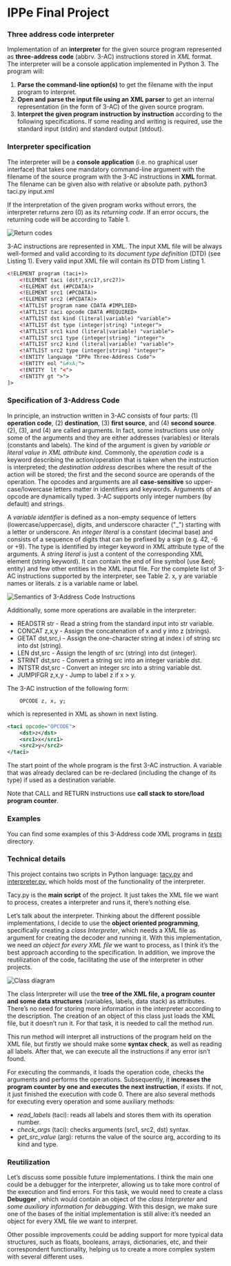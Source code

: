 # IPPe Final Project

### Three address code interpreter

Implementation of an **interpreter** for the given source program represented as **three-address code** (abbrv.
3-AC) instructions stored in *XML* format. The interpreter will be a console application implemented in Python 3. 
The program will:

1.  **Parse the command-line option(s)** to get the filename with the input program to interpret.
2. **Open and parse the input file using an XML parser** to get an internal representation (in the form of 3-AC) of the given source program.
3. **Interpret the given program instruction by instruction** according to the following specifications. If some reading and writing is required, use the standard input (stdin) and standard output
(stdout).


### Interpreter specification

The interpreter will be a **console application** (i.e. no graphical user interface) that takes one mandatory command-line argument with the filename of the source program with the 3-AC instructions in **XML** format. 
The filename can be given also with relative or absolute path.
        python3 taci.py input.xml
 
If the interpretation of the given program works without errors, the interpreter returns zero (0) as its *returning code*. If an error occurs, the returning code will be according to Table 1.

![Return codes](https://raw.githubusercontent.com/gmm96/IPPe_BUT_Brno/master/img/returncodes.png "Return codes")

3-AC instructions are represented in XML. The input XML file will be always well-formed and valid according to its *document type definition* (DTD) (see Listing 1). Every valid input XML file will contain its DTD from Listing 1.

```xml
<!ELEMENT program (taci+)>
    <!ELEMENT taci (dst?,src1?,src2?)>
    <!ELEMENT dst (#PCDATA)>
    <!ELEMENT src1 (#PCDATA)>
    <!ELEMENT src2 (#PCDATA)>
    <!ATTLIST program name CDATA #IMPLIED>
    <!ATTLIST taci opcode CDATA #REQUIRED>
    <!ATTLIST dst kind (literal|variable) "variable">
    <!ATTLIST dst type (integer|string) "integer">
    <!ATTLIST src1 kind (literal|variable) "variable">
    <!ATTLIST src1 type (integer|string) "integer">
    <!ATTLIST src2 kind (literal|variable) "variable">
    <!ATTLIST src2 type (integer|string) "integer">
    <!ENTITY language "IPPe Three-Address Code">
    <!ENTITY eol "&#xA;">
    <!ENTITY  lt "<">
    <!ENTITY gt ">">
]>
```


### Specification of 3-Address Code

In principle, an instruction written in 3-AC consists of four parts: (1) **operation code**, (2) **destination**, (3) **first source**, and (4) **second source**. (2), (3), and (4) are called arguments. In fact, some instructions use only some of the arguments and they are either addresses (variables) or literals (constants and labels). The kind of the argument is given by *variable or literal value in XML attribute kind*. Commonly, the *operation code* is a keyword describing the action/operation that is taken when the instruction is interpreted; the *destination address* describes where the result of the action will be stored; the first and the second
source are operands of the operation. The opcodes and arguments are all **case-sensitive** so upper-case/lowercase letters matter in identifiers and keywords. Arguments of an opcode are dynamically typed. 3-AC supports only integer numbers (by default) and strings.

A *variable identifier* is defined as a non-empty sequence of letters (lowercase/uppercase), digits, and underscore character ("_") starting with a letter or underscore. An *integer literal* is a constant (decimal base) and consists of a sequence of digits that can be prefixed by a sign (e.g. 42, -6 or +9). The type is identified by integer keyword in XML attribute type of the arguments. A *string literal* is just a content of the corresponding XML element (string keyword). It can contain the end of line symbol (use &eol; entity) and few other entities in the XML input file. For the complete list of 3-AC instructions supported by the interpreter, see Table 2. x, y are
variable names or literals. z is a variable name or label.

![Semantics of 3-Address Code Instructions](https://raw.githubusercontent.com/gmm96/IPPe_BUT_Brno/master/img/semantics.png "Semantics of 3-Address Code Instructions")

Additionally, some more operations are available in the interpreter:
- READSTR str - Read a string from the standard input into str variable.
- CONCAT z,x,y - Assign the concatenation of x and y into z (strings).
- GETAT dst,src,i - Assign the one-character string at index i of string src into dst (string).
- LEN dst,src - Assign the length of src (string) into dst (integer).
- STRINT dst,src - Convert a string src into an integer variable dst.
- INTSTR dst,src -  Convert an integer src into a string variable dst.
- JUMPIFGR z,x,y - Jump to label z if x > y.

The 3-AC instruction of the following form:
        
        OPCODE z, x, y;

which is represented in XML as shown in next listing.

```xml
<taci opcode="OPCODE">
    <dst>z</dst>
    <src1>x</src1>
    <src2>y</src2>
</taci>
```

The start point of the whole program is the first 3-AC instruction. A variable that was already declared can be re-declared (including the change of its type) if used as a destination variable.

Note that CALL and RETURN instructions use **call stack to store/load program counter**.


### Examples

You can find some examples of this 3-Address code XML programs in [*tests*](https://github.com/gmm96/IPPe_BUT_Brno/tree/master/tests) directory.


### Technical details 

This project contains two scripts in Python language: [tacy.py](https://github.com/gmm96/IPPe_BUT_Brno/blob/master/tacy.py) and [interpreter.py](https://github.com/gmm96/IPPe_BUT_Brno/blob/master/interpreter.py), which holds most of the functionality of the interpreter.

Tacy.py is the **main script** of the project. It just takes the XML file we want to process, creates a interpreter and runs it, there’s nothing else.

Let’s talk about the interpreter. Thinking about the different possible implementations, I decide to use the **object oriented programming**, specifically creating a *class Interpreter*, which needs a XML file as argument for creating the decoder and running it. With this implementation, we need *an object for every XML file* we want to process, as I think it’s the best approach according to the specification. In addition, we improve the reutilization of the code, facilitating the use of the interpreter in other projects.

![Class diagram](https://raw.githubusercontent.com/gmm96/IPPe_BUT_Brno/master/img/class_diagram.jpg "Class diagram")

The class Interpreter will use the **tree of the XML file, a program counter and some data structures** (variables, labels, data stack) as attributes. There’s no need for storing more information in the interpreter according to the description. The creation of an object of this class just loads the XML file, but it doesn’t run it. For that task, it is needed to call the method *run*.

This run method will interpret all instructions of the program held on the XML file, but firstly we should make some **syntax check**, as well as reading all labels. After that, we can execute all the instructions if any error isn’t found.

For executing the commands, it loads the operation code, checks the arguments and performs the operations. Subsequently, it **increases the program counter by one and executes the next instruction**, if exists. If not, it just finished the execution with code 0. There are also several methods for executing every operation and some auxiliary methods:
- *read_labels* (taci): reads all labels and stores them with its operation number.
- *check_args* (taci): checks arguments (src1, src2, dst) syntax.
- *get_src_value* (arg): returns the value of the source arg, according to its kind and type.


### Reutilization 

Let’s discuss some possible future implementations. I think the main one could be a debugger for the interpreter, allowing us to take more control of the execution and find errors. For this task, we would need to create a class __Debugger__ , which would contain an object of the _class Interpreter_ and
_some auxiliary information for debugging_. With this design, we make sure one of the bases of the initial implementation is still alive: it’s needed an object for every XML file we want to interpret.

Other possible improvements could be adding support for more typical data structures, such as floats, booleans, arrays, dictionaries, etc, and their correspondent functionality, helping us to create a more complex system with several different uses.


